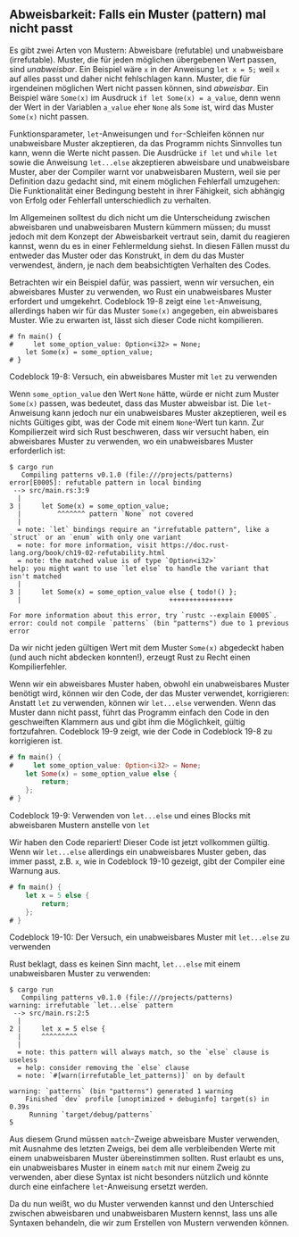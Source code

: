 ## Abweisbarkeit: Falls ein Muster (pattern) mal nicht passt

Es gibt zwei Arten von Mustern: Abweisbare (refutable) und unabweisbare
(irrefutable). Muster, die für jeden möglichen übergebenen Wert passen, sind
_unabweisbar_. Ein Beispiel wäre `x` in der Anweisung `let x = 5;` weil `x` auf
alles passt und daher nicht fehlschlagen kann. Muster, die für irgendeinen
möglichen Wert nicht passen können, sind _abweisbar_. Ein Beispiel wäre
`Some(x)` im Ausdruck `if let Some(x) = a_value`, denn wenn der Wert in der
Variablen `a_value` eher `None` als `Some` ist, wird das Muster `Some(x)` nicht
passen. 

Funktionsparameter, `let`-Anweisungen und `for`-Schleifen können nur
unabweisbare Muster akzeptieren, da das Programm nichts Sinnvolles tun kann,
wenn die Werte nicht passen. Die Ausdrücke `if let` und `while let` sowie die
Anweisung `let...else` akzeptieren abweisbare und unabweisbare Muster, aber der
Compiler warnt vor unabweisbaren Mustern, weil sie per Definition dazu gedacht
sind, mit einem möglichen Fehlerfall umzugehen: Die Funktionalität einer
Bedingung besteht in ihrer Fähigkeit, sich abhängig von Erfolg oder Fehlerfall
unterschiedlich zu verhalten.

Im Allgemeinen solltest du dich nicht um die Unterscheidung zwischen
abweisbaren und unabweisbaren Mustern kümmern müssen; du musst jedoch mit dem
Konzept der Abweisbarkeit vertraut sein, damit du reagieren kannst, wenn du es
in einer Fehlermeldung siehst. In diesen Fällen musst du entweder das Muster
oder das Konstrukt, in dem du das Muster verwendest, ändern, je nach dem
beabsichtigten Verhalten des Codes.

Betrachten wir ein Beispiel dafür, was passiert, wenn wir versuchen, ein
abweisbares Muster zu verwenden, wo Rust ein unabweisbares Muster erfordert und
umgekehrt. Codeblock 19-8 zeigt eine `let`-Anweisung, allerdings haben wir für
das Muster `Some(x)` angegeben, ein abweisbares Muster. Wie zu erwarten ist,
lässt sich dieser Code nicht kompilieren.

```rust,does_not_compile
# fn main() {
#     let some_option_value: Option<i32> = None;
    let Some(x) = some_option_value;
# }
```

<span class="caption">Codeblock 19-8: Versuch, ein abweisbares Muster mit `let`
zu verwenden</span>

Wenn `some_option_value` den Wert `None` hätte, würde er nicht zum Muster
`Some(x)` passen, was bedeutet, dass das Muster abweisbar ist. Die
`let`-Anweisung kann jedoch nur ein unabweisbares Muster akzeptieren, weil es
nichts Gültiges gibt, was der Code mit einem `None`-Wert tun kann. Zur
Kompilierzeit wird sich Rust beschweren, dass wir versucht haben, ein
abweisbares Muster zu verwenden, wo ein unabweisbares Muster erforderlich ist:

```console
$ cargo run
   Compiling patterns v0.1.0 (file:///projects/patterns)
error[E0005]: refutable pattern in local binding
 --> src/main.rs:3:9
  |
3 |     let Some(x) = some_option_value;
  |         ^^^^^^^ pattern `None` not covered
  |
  = note: `let` bindings require an "irrefutable pattern", like a `struct` or an `enum` with only one variant
  = note: for more information, visit https://doc.rust-lang.org/book/ch19-02-refutability.html
  = note: the matched value is of type `Option<i32>`
help: you might want to use `let else` to handle the variant that isn't matched
  |
3 |     let Some(x) = some_option_value else { todo!() };
  |                                     ++++++++++++++++

For more information about this error, try `rustc --explain E0005`.
error: could not compile `patterns` (bin "patterns") due to 1 previous error
```

Da wir nicht jeden gültigen Wert mit dem Muster `Some(x)` abgedeckt haben (und
auch nicht abdecken konnten!), erzeugt Rust zu Recht einen Kompilierfehler.

Wenn wir ein abweisbares Muster haben, obwohl ein unabweisbares Muster benötigt
wird, können wir den Code, der das Muster verwendet, korrigieren: Anstatt `let`
zu verwenden, können wir `let...else` verwenden. Wenn das Muster dann nicht
passt, führt das Programm einfach den Code in den geschweiften Klammern aus und
gibt ihm die Möglichkeit, gültig fortzufahren. Codeblock 19-9 zeigt, wie der
Code in Codeblock 19-8 zu korrigieren ist.

```rust
# fn main() {
#     let some_option_value: Option<i32> = None;
    let Some(x) = some_option_value else {
        return;
    };
# }
```

<span class="caption">Codeblock 19-9: Verwenden von `let...else` und eines
Blocks mit abweisbaren Mustern anstelle von `let`</span>

Wir haben den Code repariert! Dieser Code ist jetzt vollkommen gültig. Wenn wir
`let...else` allerdings ein unabweisbares Muster geben, das immer passt, z.B.
`x`, wie in Codeblock 19-10 gezeigt, gibt der Compiler eine Warnung aus.

```rust
# fn main() {
    let x = 5 else {
        return;
    };
# }
```

<span class="caption">Codeblock 19-10: Der Versuch, ein unabweisbares Muster
mit `let...else` zu verwenden</span>

Rust beklagt, dass es keinen Sinn macht, `let...else` mit einem unabweisbaren
Muster zu verwenden:

```console
$ cargo run
   Compiling patterns v0.1.0 (file:///projects/patterns)
warning: irrefutable `let...else` pattern
 --> src/main.rs:2:5
  |
2 |     let x = 5 else {
  |     ^^^^^^^^^
  |
  = note: this pattern will always match, so the `else` clause is useless
  = help: consider removing the `else` clause
  = note: `#[warn(irrefutable_let_patterns)]` on by default

warning: `patterns` (bin "patterns") generated 1 warning
    Finished `dev` profile [unoptimized + debuginfo] target(s) in 0.39s
     Running `target/debug/patterns`
5
```

Aus diesem Grund müssen `match`-Zweige abweisbare Muster verwenden, mit
Ausnahme des letzten Zweigs, bei dem alle verbleibenden Werte mit einem
unabweisbaren Muster übereinstimmen sollten. Rust erlaubt es uns, ein
unabweisbares Muster in einem `match` mit nur einem Zweig zu verwenden, aber
diese Syntax ist nicht besonders nützlich und könnte durch eine einfachere
`let`-Anweisung ersetzt werden.

Da du nun weißt, wo du Muster verwenden kannst und den Unterschied zwischen
abweisbaren und unabweisbaren Mustern kennst, lass uns alle Syntaxen behandeln,
die wir zum Erstellen von Mustern verwenden können.
